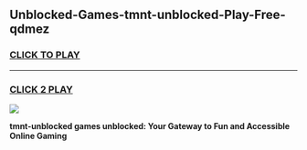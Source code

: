 
## Unblocked-Games-tmnt-unblocked-Play-Free-qdmez
<h3>
<a href="https://premium76.site?title=tmnt-unblocked&ref=10A">CLICK TO PLAY</a></h3>
<hr>

<h3>
<a href="https://premium76.site?title=tmnt-unblocked&ref=10A">CLICK 2 PLAY</a>
  
</h3>

<a href="https://premium76.site?title=tmnt-unblocked&ref=10A"><img src="https://clearcache.store/games.png"></a>


**tmnt-unblocked games unblocked: Your Gateway to Fun and Accessible Online Gaming**
